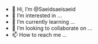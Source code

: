 - 👋 Hi, I’m @Saeidsaeisaeid
- 👀 I’m interested in ...
- 🌱 I’m currently learning ...
- 💞️ I’m looking to collaborate on ...
- 📫 How to reach me ...

<!---
Saeidsaeisaeid/Saeidsaeisaeid is a ✨ special ✨ repository because its `README.md` (this file) appears on your GitHub profile.
You can click the Preview link to take a look at your changes.
--->
